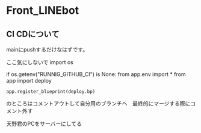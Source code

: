 # Front_LINEbot

## CI CDについて
mainにpushするだけなはずです。

 ここ気にしないで
import os

if os.getenv("RUNNIG_GITHUB_CI") is None:
    from app.env import *
    from app import deploy

    app.register_blueprint(deploy.bp)
のところはコメントアウトして自分用のブランチへ　最終的にマージする際にコメント外す


天野君のPCをサーバーにしてる
